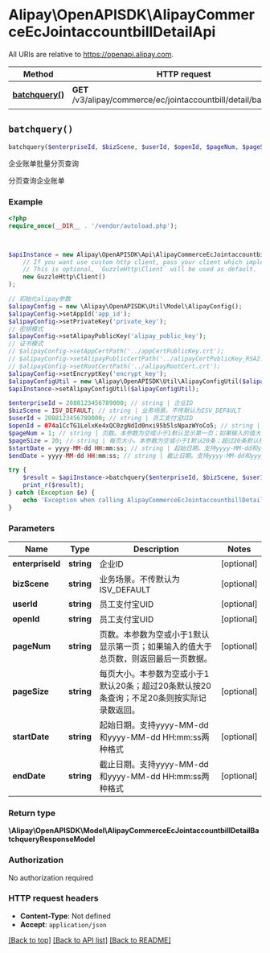 # Alipay\OpenAPISDK\AlipayCommerceEcJointaccountbillDetailApi

All URIs are relative to https://openapi.alipay.com.

Method | HTTP request | Description
------------- | ------------- | -------------
[**batchquery()**](AlipayCommerceEcJointaccountbillDetailApi.md#batchquery) | **GET** /v3/alipay/commerce/ec/jointaccountbill/detail/batchquery | 企业账单批量分页查询


## `batchquery()`

```php
batchquery($enterpriseId, $bizScene, $userId, $openId, $pageNum, $pageSize, $startDate, $endDate): \Alipay\OpenAPISDK\Model\AlipayCommerceEcJointaccountbillDetailBatchqueryResponseModel
```

企业账单批量分页查询

分页查询企业账单

### Example

```php
<?php
require_once(__DIR__ . '/vendor/autoload.php');



$apiInstance = new Alipay\OpenAPISDK\Api\AlipayCommerceEcJointaccountbillDetailApi(
    // If you want use custom http client, pass your client which implements `GuzzleHttp\ClientInterface`.
    // This is optional, `GuzzleHttp\Client` will be used as default.
    new GuzzleHttp\Client()
);

// 初始化alipay参数
$alipayConfig = new \Alipay\OpenAPISDK\Util\Model\AlipayConfig();
$alipayConfig->setAppId('app_id');
$alipayConfig->setPrivateKey('private_key');
// 密钥模式
$alipayConfig->setAlipayPublicKey('alipay_public_key');
// 证书模式
// $alipayConfig->setAppCertPath('../appCertPublicKey.crt');
// $alipayConfig->setAlipayPublicCertPath('../alipayCertPublicKey_RSA2.crt');
// $alipayConfig->setRootCertPath('../alipayRootCert.crt');
$alipayConfig->setEncryptKey('encrypt_key');
$alipayConfigUtil = new \Alipay\OpenAPISDK\Util\AlipayConfigUtil($alipayConfig);
$apiInstance->setAlipayConfigUtil($alipayConfigUtil);

$enterpriseId = 2088123456789000; // string | 企业ID
$bizScene = ISV_DEFAULT; // string | 业务场景。不传默认为ISV_DEFAULT
$userId = 2088123456789000; // string | 员工支付宝UID
$openId = 074a1CcTG1LelxKe4xQC0zgNdId0nxi95b5lsNpazWYoCo5; // string | 员工支付宝UID
$pageNum = 1; // string | 页数。本参数为空或小于1默认显示第一页；如果输入的值大于总页数，则返回最后一页数据。
$pageSize = 20; // string | 每页大小。本参数为空或小于1默认20条；超过20条默认按20条查询；不足20条则按实际记录数返回。
$startDate = yyyy-MM-dd HH:mm:ss; // string | 起始日期。支持yyyy-MM-dd和yyyy-MM-dd HH:mm:ss两种格式
$endDate = yyyy-MM-dd HH:mm:ss; // string | 截止日期。支持yyyy-MM-dd和yyyy-MM-dd HH:mm:ss两种格式

try {
    $result = $apiInstance->batchquery($enterpriseId, $bizScene, $userId, $openId, $pageNum, $pageSize, $startDate, $endDate);
    print_r($result);
} catch (Exception $e) {
    echo 'Exception when calling AlipayCommerceEcJointaccountbillDetailApi->batchquery: ', $e->getMessage(), PHP_EOL;
}
```

### Parameters

Name | Type | Description  | Notes
------------- | ------------- | ------------- | -------------
 **enterpriseId** | **string**| 企业ID | [optional]
 **bizScene** | **string**| 业务场景。不传默认为ISV_DEFAULT | [optional]
 **userId** | **string**| 员工支付宝UID | [optional]
 **openId** | **string**| 员工支付宝UID | [optional]
 **pageNum** | **string**| 页数。本参数为空或小于1默认显示第一页；如果输入的值大于总页数，则返回最后一页数据。 | [optional]
 **pageSize** | **string**| 每页大小。本参数为空或小于1默认20条；超过20条默认按20条查询；不足20条则按实际记录数返回。 | [optional]
 **startDate** | **string**| 起始日期。支持yyyy-MM-dd和yyyy-MM-dd HH:mm:ss两种格式 | [optional]
 **endDate** | **string**| 截止日期。支持yyyy-MM-dd和yyyy-MM-dd HH:mm:ss两种格式 | [optional]

### Return type

**\Alipay\OpenAPISDK\Model\AlipayCommerceEcJointaccountbillDetailBatchqueryResponseModel**

### Authorization

No authorization required

### HTTP request headers

- **Content-Type**: Not defined
- **Accept**: `application/json`

[[Back to top]](#) [[Back to API list]](../../README.md#api-endpoints)
[[Back to README]](../../README.md)

